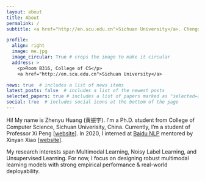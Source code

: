 ```yaml
---
layout: about
title: About
permalink: /
subtitle: <a href="http://en.scu.edu.cn">Sichuan University</a>. Chengdu, China.

profile:
  align: right
  image: me.jpg
  image_circular: True # crops the image to make it circular
  address: >
    <p>Room B316, College of CS</p>
    <a href="http://en.scu.edu.cn">Sichuan University</a>

news: true  # includes a list of news items
latest_posts: false  # includes a list of the newest posts
selected_papers: true # includes a list of papers marked as "selected={true}"
social: true  # includes social icons at the bottom of the page
---
```


Hi! My name is Zhenyu Huang (黄振宇). I'm a Ph.D. student from College of Computer Science, Sichuan Univerisity, China. Currently, I’m a student of Professor Xi Peng \[[website](http://pengxi.me)\]. In 2020, I interned at [Baidu NLP](http://nlp.baidu.com/) mentored by Xinyan Xiao \[[website](https://scholar.google.com/citations?user=lWRYa3wAAAAJ&hl=zh-CN)\].

My research interests span Multimodal Learning, Noisy Label Learning, and Unsupervised Learning. For now, I focus on designing robust multimodal learning models with strong empirical performance & real-world deployability.